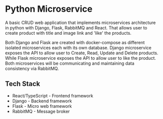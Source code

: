 # Python Microservice

A basic CRUD web application that implements microservices architecture in python with Django, Flask, RabbitMQ and React. That allows user to create product with title and image link and 'like' the products.

Both Django and Flask are created with docker-compose as different isolated microservices each with its own database. Django microservice exposes the API to allow user to Create, Read, Update and Delete products. While Flask microservice exposes the API to allow user to like the product. Both microservices will be communicating and maintaining data consistency via RabbitMQ.

## Tech Stack

* React/TypeScript - Frontend framework
* Django - Backend framework
* Flask - Micro web framework
* RabbitMQ - Message broker
